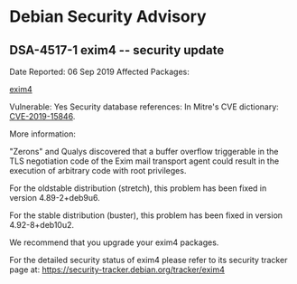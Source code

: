 
Debian Security Advisory
========================


DSA-4517-1 exim4 -- security update
-----------------------------------



Date Reported:
06 Sep 2019
Affected Packages:

[exim4](https://packages.debian.org/src:exim4)

Vulnerable:
Yes
Security database references:
In Mitre's CVE dictionary: [CVE-2019-15846](https://security-tracker.debian.org/tracker/CVE-2019-15846).  

More information:

"Zerons" and Qualys discovered that a buffer overflow triggerable in the
TLS negotiation code of the Exim mail transport agent could result in the
execution of arbitrary code with root privileges.


For the oldstable distribution (stretch), this problem has been fixed
in version 4.89-2+deb9u6.


For the stable distribution (buster), this problem has been fixed in
version 4.92-8+deb10u2.


We recommend that you upgrade your exim4 packages.


For the detailed security status of exim4 please refer to
its security tracker page at:
<https://security-tracker.debian.org/tracker/exim4>





